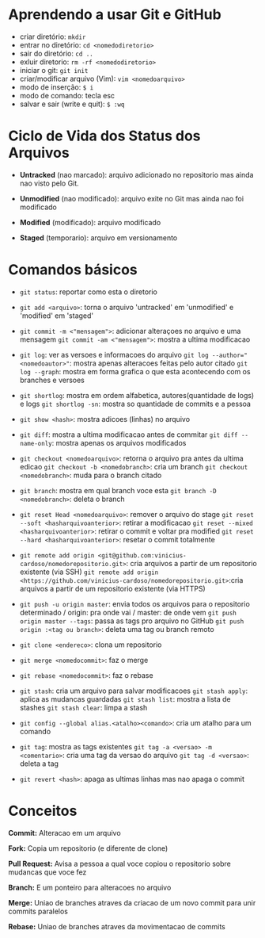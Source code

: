 # Aprendendo a usar Git e GitHub

- criar diretório: `mkdir`
- entrar no diretório: `cd <nomedodiretorio>`
- sair do diretório: `cd ..`
- exluir diretorio: `rm -rf <nomedodiretorio>`
- iniciar o git: `git init`
- criar/modificar arquivo (Vim): `vim <nomedoarquivo>`
- modo de inserção: `$ i`
- modo de comando: tecla esc
- salvar e sair (write e quit): `$ :wq`

# Ciclo de Vida dos Status dos Arquivos

- **Untracked** (nao marcado):
  arquivo adicionado no repositorio mas ainda nao visto pelo Git. 

- **Unmodified** (nao modificado):
  arquivo exite no Git mas ainda nao foi modificado

- **Modified** (modificado):
  arquivo modificado

- **Staged** (temporario):
  arquivo em versionamento

# Comandos básicos

- `git status`: reportar como esta o diretorio

- `git add <arquivo>`: torna o arquivo 'untracked' em 'unmodified' e 'modified' em 'staged'

- `git commit -m <"mensagem">`: adicionar alteraçoes no arquivo e uma mensagem
  `git commit -am <"mensagem">`: mostra a ultima modificacao

- `git log`: ver as versoes e informacoes do arquivo
  `git log --author="<nomedoautor>"`: mostra apenas alteracoes feitas pelo autor citado
  `git log --graph`: mostra em forma grafica o que esta acontecendo com os branches e versoes

- `git shortlog`: mostra em ordem alfabetica, autores(quantidade de logs) e logs
  `git shortlog -sn`: mostra so quantidade de commits e a pessoa

- `git show <hash>`: mostra adicoes (linhas) no arquivo

- `git diff`: mostra a ultima modificacao antes de commitar
  `git diff --name-only`: mostra apenas os arquivos modificados

- `git checkout <nomedoarquivo>`: retorna o arquivo pra antes da ultima edicao 
  `git checkout -b <nomedobranch>`: cria um branch
  `git checkout <nomedobranch>`: muda para o branch citado

- `git branch`: mostra em qual branch voce esta
  `git branch -D <nomedobranch>`: deleta o branch 

- `git reset Head <nomedoarquivo>`: remover o arquivo do stage
  `git reset --soft <hasharquivoanterior>`: retirar a modificacao
  `git reset --mixed <hasharquivoanterior>`: retirar o commit e voltar pra modified
  `git reset --hard <hasharquivoanterior>`: resetar o commit totalmente

- `git remote add origin <git@github.com:vinicius-cardoso/nomedorepositorio.git>`: cria arquivos a partir de um repositorio existente (via SSH)
  `git remote add origin <https://github.com/vinicius-cardoso/nomedorepositorio.git>`:cria arquivos a partir de um repositorio existente (via HTTPS)

- `git push -u origin master`: envia todos os arquivos para o repositorio determinado / origin: pra onde vai / master: de onde vem
  `git push origin master --tags`: passa as tags pro arquivo no GitHub
  `git push origin :<tag ou branch>`: deleta uma tag ou branch remoto

- `git clone <endereco>`: clona um repositorio 

- `git merge <nomedocommit>`: faz o merge

- `git rebase <nomedocommit>`: faz o rebase

- `git stash`: cria um arquivo para salvar modificacoes
  `git stash apply`: aplica as mudancas guardadas
  `git stash list`: mostra a lista de stashes
  `git stash clear`: limpa a stash

- `git config --global alias.<atalho><comando>`: cria um atalho para um comando

- `git tag`: mostra as tags existentes
  `git tag -a <versao> -m <comentario>`: cria uma tag da versao do arquivo 
  `git tag -d <versao>`: deleta a tag

- `git revert <hash>`: apaga as ultimas linhas mas nao apaga o commit 

# Conceitos

**Commit:** Alteracao em um arquivo

**Fork:** Copia um repositorio (e diferente de clone)

**Pull Request:** Avisa a pessoa a qual voce copiou o repositorio sobre mudancas que voce fez

**Branch:** E um ponteiro para alteracoes no arquivo 

**Merge:** Uniao de branches atraves da criacao de um novo commit para unir commits paralelos 

**Rebase:** Uniao de branches atraves da movimentacao de commits
